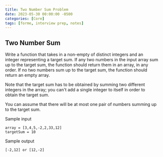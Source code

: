 ```yaml
---
title: Two Number Sum Problem
date: 2023-05-30 00:00:00 -0500
categories: [Core]
tags: [forme, interview prep, notes]
---
```


## Two Number Sum
Write a function that takes in a non-empty of distinct integers and an integer representing a target sum. If any two numbers in the input array sum up to the target sum, the function should return them in an array, in any order. If no two numbers sum up to the target sum, the function should return an empty array.   

Note that the target sum has to be obtained by summing two different integers in the array; you can't add a single integer to itself in order to obtain the target sum.  

You can assume that there will be at most one pair of numbers summing up to the target sum.  

Sample input
```
array = [3,4,5,-2,2,33,12]
targetSum = 10
```

Sample output 
```
[-2,12] or [12,-2]
```

